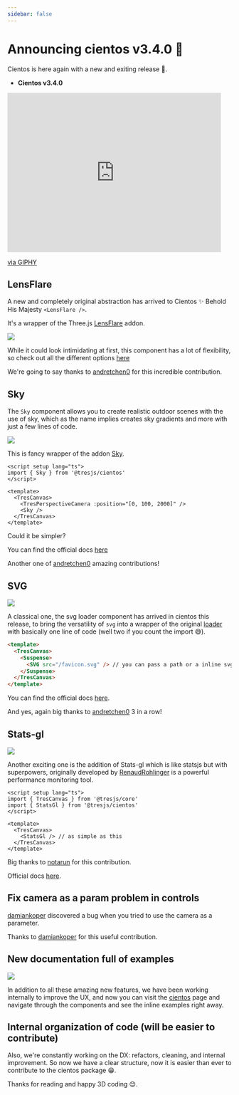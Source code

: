 ```yaml
---
sidebar: false
---
```


# Announcing cientos v3.4.0 🎉

Cientos is here again with a new and exiting release 🎉.

- **Cientos v3.4.0**

<iframe src="https://giphy.com/embed/2XOL4zsm6V0nm" width="480" height="358" frameBorder="0" class="giphy-embed" allowFullScreen></iframe><p><a href="https://giphy.com/gifs/walking-2XOL4zsm6V0nm">via GIPHY</a></p>

## LensFlare

A new and completely original abstraction has arrived to Cientos ✨ Behold His Majesty `<LensFlare />`.

It's a wrapper of the Three.js [LensFlare](https://threejs.org/docs/#examples/en/objects/Lensflare) addon.

![](/blog/lensflare.gif)

While it could look intimidating at first, this component has a lot of flexibility, so check out all the different options [here](https://cientos.tresjs.org/guide/abstractions/lensflare.html)

We're going to say thanks to [andretchen0](https://github.com/andretchen0) for this incredible contribution.

## Sky

The `Sky` component allows you to create realistic outdoor scenes with the use of sky, which as the name implies creates sky gradients and more with just a few lines of code.

![](/blog/sky.gif)

This is  fancy wrapper of the addon [Sky](https://threejs.org/examples/?q=sky#webgl_shaders_sky).

```vue
<script setup lang="ts">
import { Sky } from '@tresjs/cientos'
</script>

<template>
  <TresCanvas>
    <TresPerspectiveCamera :position="[0, 100, 2000]" />
    <Sky />
  </TresCanvas>
</template>
```
Could it be simpler?

You can find the official docs [here](https://cientos.tresjs.org/guide/staging/sky.html)

Another one of [andretchen0](https://github.com/andretchen0) amazing contributions!

## SVG

![](/blog/svg.gif)

A classical one, the svg loader component has arrived in cientos this release, to bring the versatility of `svg` into a wrapper of the original [loader](https://threejs.org/docs/?q=svg#examples/en/loaders/SVGLoader) with basically one line of code (well two if you count the import 😅).

```html
<template>
  <TresCanvas>
    <Suspense>
      <SVG src="/favicon.svg" /> // you can pass a path or a inline svg
    </Suspense>
  </TresCanvas>
</template>
```
You can find the official docs [here](https://cientos.tresjs.org/guide/loaders/svg.html).

And yes, again big thanks to [andretchen0](https://github.com/andretchen0) 3 in a row!

## Stats-gl

![](/blog/stats-gl.png)


Another exciting one is the addition of Stats-gl which is like statsjs but with superpowers, originally developed by [RenaudRohlinger](https://github.com/RenaudRohlinger/stats-gl) is a powerful performance monitoring tool.

```vue
<script setup lang="ts">
import { TresCanvas } from '@tresjs/core'
import { StatsGl } from '@tresjs/cientos'
</script>

<template>
  <TresCanvas>
    <StatsGl /> // as simple as this
  </TresCanvas>
</template>
```

Big thanks to [notarun](https://github.com/notarun) for this contribution.

Official docs [here](https://cientos.tresjs.org/guide/misc/stats-gl.html).

## Fix camera as a param problem in controls

[damiankoper](https://github.com/damiankoper) discovered a bug when you tried to use the camera as a parameter.

Thanks to [damiankoper](https://github.com/damiankoper) for this useful contribution.

## New documentation full of examples

![](/blog/docs-examples.png)

In addition to all these amazing new features, we have been working internally to improve the UX, and now you can visit the [cientos](https://cientos.tresjs.org/) page and navigate through the components and see the inline examples right away.

## Internal organization of code (will be easier to contribute)

Also, we're constantly working on the DX: refactors, cleaning, and internal improvement. So now we have a clear structure, now it is easier than ever to contribute to the cientos package 😁.

Thanks for reading and happy 3D coding  😊.
